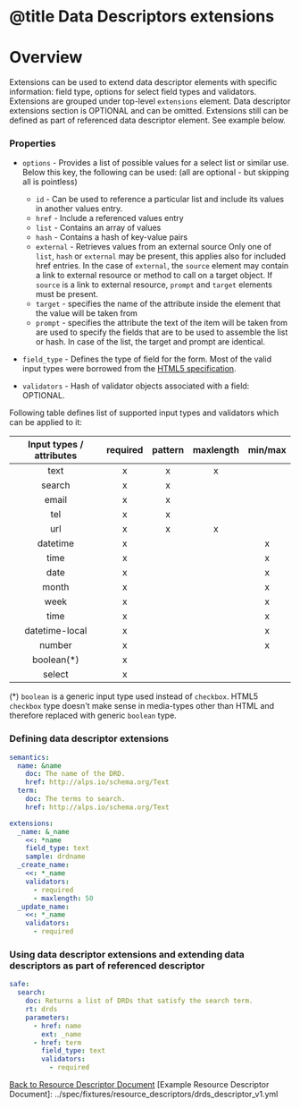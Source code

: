 # @title Data Descriptors extensions
# Overview
Extensions can be used to extend data descriptor elements with specific information: field type, 
options for select field types and validators. Extensions are grouped under top-level `extensions` element.
Data descriptor extensions section is OPTIONAL and can be omitted. Extensions still can be defined as part 
of referenced data descriptor element. See example below.

### Properties
 * `options` - Provides a list of possible values for a select list or similar use. Below this key, the following
can be used: (all are optional - but skipping all is pointless)
    * `id` - Can be used to reference a particular list and include its values in another values entry.
    * `href` - Include a referenced values entry
    * `list` - Contains an array of values
    * `hash` - Contains a hash of key-value pairs
    * `external` - Retrieves values from an external source
Only one of `list`, `hash` or `external` may be present, this applies also for included href entries.
In the case of `external`, the `source` element may contain a link to external resource or method to call on
a target object. If `source` is a link to external resource, `prompt` and `target` elements must be present.
   * `target` - specifies the name of the attribute inside the element that the value will be taken from
   * `prompt` - specifies the attribute the text of the item will be taken from
are used to specify the fields that are to be used to assemble the list or hash.
In case of the list, the target and prompt are identical.

* `field_type` - Defines the type of field for the form. Most of the valid input types were borrowed from the 
[HTML5 specification](http://www.w3.org/html/wg/drafts/html/master/forms.html#the-input-element). 
* `validators` - Hash of validator objects associated with a field: OPTIONAL.

Following table defines list of supported input types and validators which can be applied to it:

| Input types / attributes | required | pattern | maxlength | min/max |
|:----------------:|:----------:|:---------:|:-----------:|:---------:|
| text           | x        | x       | x         |         |
| search         | x        | x       |           |         |
| email          | x        | x       |           |         |
| tel            | x        | x       |           |         |
| url            | x        | x       | x         |         |
| datetime       | x        |         |           | x       |
| time           | x        |         |           | x       |
| date           | x        |         |           | x       |
| month          | x        |         |           | x       |
| week           | x        |         |           | x       |
| time           | x        |         |           | x       |
| datetime-local | x        |         |           | x       |
| number         | x        |         |           | x       |
| boolean(*)     | x        |         |           |         |
| select         | x        |         |           |         |

(*) `boolean` is a generic input type used instead of `checkbox`.
 HTML5 `checkbox` type doesn't make sense in media-types other than HTML and therefore replaced with generic `boolean` type.

### Defining data descriptor extensions
```yaml
semantics:
  name: &name
    doc: The name of the DRD.
    href: http://alps.io/schema.org/Text
  term:
    doc: The terms to search.
    href: http://alps.io/schema.org/Text

extensions:
  _name: &_name
    <<: *name
    field_type: text
    sample: drdname
  _create_name:
    <<: *_name
    validators:
      - required
      - maxlength: 50
  _update_name:
    <<: *_name
    validators:
      - required
```

### Using data descriptor extensions and extending data descriptors as part of referenced descriptor
```yaml
safe:
  search:
    doc: Returns a list of DRDs that satisfy the search term.
    rt: drds
    parameters:
      - href: name
        ext: _name
      - href: term
      	field_type: text
	    validators:
	      - required
```

[Back to Resource Descriptor Document](descriptors_document.md)
[Example Resource Descriptor Document]: ../spec/fixtures/resource_descriptors/drds_descriptor_v1.yml
